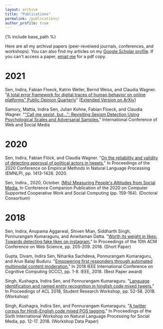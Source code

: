 ```yaml
---
layout: archive
title: "Publications"
permalink: /publications/
author_profile: true
---
```


{% include base_path %}

Here are all my archival papers (peer-reveiwed journals, conferences, and workshops). You can also find my articles on my [Google Scholar profile](https://scholar.google.com/citations?user=qXzr-p8AAAAJ&hl=en). If you can't access a paper, [email me](indira.sen@gesis.org) for a pdf copy.

# 2021

Sen, Indira, Fabian Floeck, Katrin Weller, Bernd Weiss, and Claudia Wagner. "[A total error framework for digital traces of human behavior on online platforms" Public Opinion Quarterly](https://academic.oup.com/poq/advance-article/doi/10.1093/poq/nfab018/6359490?guestAccessKey=f4e5a7de-2268-4eed-ae95-d8cdab31f4b6)" [[Extended Version on ArXiv](https://arxiv.org/abs/1907.08228)]

Samory, Mattia, Indira Sen, Julian Kohne, Fabian Floeck, and Claudia Wagner. "["Call me sexist, but...": Revisiting Sexism Detection Using Psychological Scales and Adversarial Samples.](https://ojs.aaai.org/index.php/ICWSM/article/view/18085/17888)" International Conference of Web and Social Media

# 2020

Sen, Indira, Fabian Flöck, and Claudia Wagner. "[On the reliability and validity of detecting approval of political actors in tweets.](https://www.aclweb.org/anthology/2020.emnlp-main.110.pdf)" In Proceedings of the 2020 Conference on Empirical Methods in Natural Language Processing (EMNLP), pp. 1413-1426. 2020.


Sen, Indira., 2020, October. [(Mis) Measuring People's Attitudes from Social Media.](https://dl.acm.org/doi/abs/10.1145/3406865.3418363) In Conference Companion Publication of the 2020 on Computer Supported Cooperative Work and Social Computing (pp. 159-164). (Doctoral Consortium)

# 2018

Sen, Indira, Anupama Aggarwal, Shiven Mian, Siddharth Singh, Ponnurangam Kumaraguru, and Anwitaman Datta. "[Worth its weight in likes: Towards detecting fake likes on instagram.](https://dl.acm.org/doi/abs/10.1145/3201064.3201105)" In Proceedings of the 10th ACM Conference on Web Science, pp. 205-209. 2018. (Short Paper)

Gupta, Divam, Indira Sen, Niharika Sachdeva, Ponnurangam Kumaraguru, and Arun Balaji Buduru. "[Empowering first responders through automated multimodal content moderation.](https://ieeexplore.ieee.org/abstract/document/8457689/)" In 2018 IEEE International Conference on Cognitive Computing (ICCC), pp. 1-8. IEEE, 2018. (Best Paper award)

Singh, Kushagra, Indira Sen, and Ponnurangam Kumaraguru. "[Language identification and named entity recognition in hinglish code mixed tweets.](https://www.aclweb.org/anthology/P18-3008.pdf)" In Proceedings of ACL 2018, Student Research Workshop, pp. 52-58. 2018. (Workshop)

Singh, Kushagra, Indira Sen, and Ponnurangam Kumaraguru. "[A twitter corpus for Hindi-English code mixed POS tagging.](https://www.aclweb.org/anthology/W18-3503.pdf)" In Proceedings of the Sixth International Workshop on Natural Language Processing for Social Media, pp. 12-17. 2018. (Workshop Data Paper)


